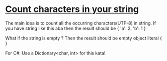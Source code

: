 # [Count characters in your string](https://www.codewars.com/kata/52efefcbcdf57161d4000091)

The main idea is to count all the occurring characters(UTF-8) in string. If you have string like this aba then the result should be { 'a': 2, 'b': 1 }

What if the string is empty ? Then the result should be empty object literal { }

For C#: Use a Dictionary<char, int> for this kata!